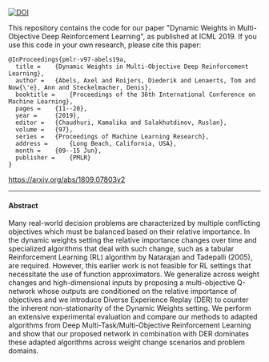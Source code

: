 [![DOI](https://zenodo.org/badge/183918285.svg)](https://zenodo.org/badge/latestdoi/183918285)

This repository contains the code for our paper "Dynamic Weights in Multi-Objective Deep Reinforcement Learning", as published at ICML 2019. If you use this code in your own research, please cite this paper:

```
@InProceedings{pmlr-v97-abels19a,
  title = 	 {Dynamic Weights in Multi-Objective Deep Reinforcement Learning},
  author = 	 {Abels, Axel and Roijers, Diederik and Lenaerts, Tom and Now{\'e}, Ann and Steckelmacher, Denis},
  booktitle = 	 {Proceedings of the 36th International Conference on Machine Learning},
  pages = 	 {11--20},
  year = 	 {2019},
  editor = 	 {Chaudhuri, Kamalika and Salakhutdinov, Ruslan},
  volume = 	 {97},
  series = 	 {Proceedings of Machine Learning Research},
  address = 	 {Long Beach, California, USA},
  month = 	 {09--15 Jun},
  publisher = 	 {PMLR}
}
```

https://arxiv.org/abs/1809.07803v2

---------------------------------------
#### Abstract
Many real-world decision problems are characterized by multiple conflicting objectives which must be balanced based on their relative importance. In the dynamic weights setting the relative importance changes over time and specialized algorithms that deal with such change, such as a tabular Reinforcement Learning (RL) algorithm by Natarajan and Tadepalli (2005), are required. However, this earlier work is not feasible for RL settings that necessitate the use of function approximators. We generalize across weight changes and high-dimensional inputs by proposing a multi-objective Q-network whose outputs are conditioned on the relative importance of objectives and we introduce Diverse Experience Replay (DER) to counter the inherent non-stationarity of the Dynamic Weights setting. We perform an extensive experimental evaluation and compare our methods to adapted algorithms from Deep Multi-Task/Multi-Objective Reinforcement Learning and show that our proposed network in combination with DER dominates these adapted algorithms across weight change scenarios and problem domains.
